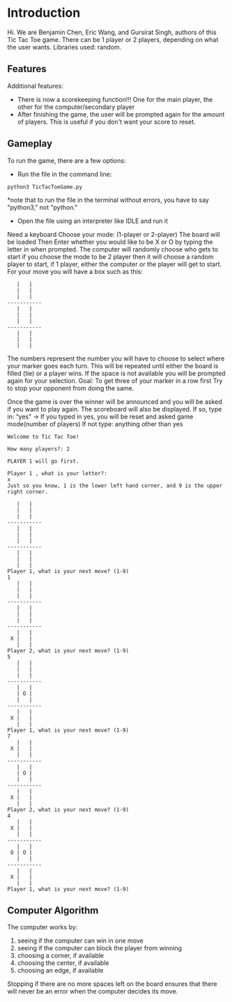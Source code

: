 # Introduction

Hi. We are Benjamin Chen, Eric Wang, and Gursirat Singh, authors of this Tic Tac Toe game. There can be 1 player or 2 players, depending on what the user wants. Libraries used: random.

## Features
Additional features:
- There is now a scorekeeping function!!! One for the main player, the other for the computer/secondary player
- After finishing the game, the user will be prompted again for the amount of players. This is useful if you don't want your score to reset.

## Gameplay

To run the game, there are a few options:
- Run the file in the command line:

```python3 TicTacToeGame.py```


*note that to run the file in the terminal without errors, you have to say "python3," not "python."
- Open the file using an interpreter like IDLE and run it

Need a keyboard
Choose your mode: (1-player or 2-player)
The board will be loaded
Then Enter whether you would like to be X or O by typing the letter in when prompted.
The computer will randomly choose who gets to start if you choose the mode to be 2 player then it will choose a random player to start, if 1 player, either the computer or the player will get to start. 
For your move you will have a box such as this:
```
   |   |
   |   |  
   |   |
-----------
   |   |
   |   |  
   |   |
-----------
   |   |
   |   |  
   |   |
```
The numbers represent the number you will have to choose to select where your marker goes each turn.
This will be repeated until either the board is filled (tie) or a player wins.
If the space is not available you will be prompted again for your selection.
Goal:
To get three of your marker in a row first
Try to stop your opponent from doing the same.

Once the game is over the winner will be announced and you will be asked if you want to play again. The scoreboard will also be displayed.
If so, type in: “yes” → If you typed in yes, you will be reset and asked game mode(number of players)
If not type: anything other than yes



```
Welcome to Tic Tac Toe!

How many players?: 2

PLAYER 1 will go first.

Player 1 , what is your letter?:
x
Just so you know, 1 is the lower left hand corner, and 9 is the upper right corner.

   |   |
   |   |  
   |   |
-----------
   |   |
   |   |  
   |   |
-----------
   |   |
   |   |  
   |   |
Player 1, what is your next move? (1-9)
1
   |   |
   |   |  
   |   |
-----------
   |   |
   |   |  
   |   |
-----------
   |   |
 X |   |  
   |   |
Player 2, what is your next move? (1-9)
5
   |   |
   |   |  
   |   |
-----------
   |   |
   | O |  
   |   |
-----------
   |   |
 X |   |  
   |   |
Player 1, what is your next move? (1-9)
7
   |   |
 X |   |  
   |   |
-----------
   |   |
   | O |  
   |   |
-----------
   |   |
 X |   |  
   |   |
Player 2, what is your next move? (1-9)
4
   |   |
 X |   |  
   |   |
-----------
   |   |
 O | O |  
   |   |
-----------
   |   |
 X |   |  
   |   |
Player 1, what is your next move? (1-9)

```

## Computer Algorithm

The computer works by:
1. seeing if the computer can win in one move
2. seeing if the computer can block the player from winning
3. choosing a corner, if available
4. choosing the center, if available
5. choosing an edge, if available

Stopping if there are no more spaces left on the board ensures that there will never be an error when the computer decides its move.

